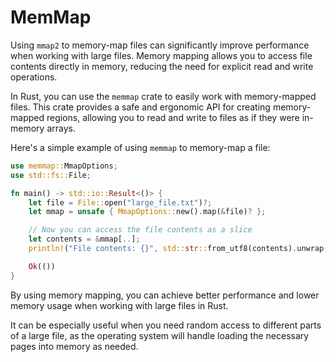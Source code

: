 # MemMap

Using `mmap2` to memory-map files can significantly improve performance when working with large files. Memory mapping allows you to access file contents directly in memory, reducing the need for explicit read and write operations.

In Rust, you can use the `memmap` crate to easily work with memory-mapped files. This crate provides a safe and ergonomic API for creating memory-mapped regions, allowing you to read and write to files as if they were in-memory arrays.

Here's a simple example of using `memmap` to memory-map a file:

```rust
use memmap::MmapOptions;
use std::fs::File;

fn main() -> std::io::Result<()> {
    let file = File::open("large_file.txt")?;
    let mmap = unsafe { MmapOptions::new().map(&file)? };

    // Now you can access the file contents as a slice
    let contents = &mmap[..];
    println!("File contents: {}", std::str::from_utf8(contents).unwrap());

    Ok(())
}
```

By using memory mapping, you can achieve better performance and lower memory usage when working with large files in Rust.

It can be especially useful when you need random access to different parts of a large file, as the operating system will handle loading the necessary pages into memory as needed.